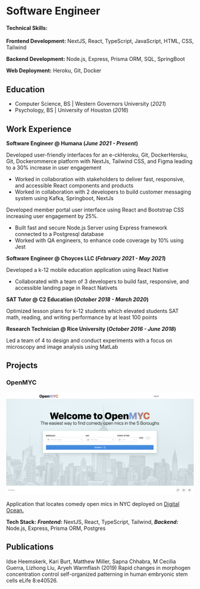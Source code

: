 # Software Engineer

#### Technical Skills:

**Frontend Development:** NextJS, React, TypeScript, JavaScript, HTML, CSS, Tailwind

**Backend Development:** Node.js, Express, Prisma ORM, SQL, SpringBoot

**Web Deployment:** Heroku, Git, Docker

## Education

- Computer Science, BS | Western Governors University (_2021_)
- Psychology, BS | University of Houston (_2016_)

## Work Experience

**Software Engineer @ Humana (_June 2021 - Present_)**

Developed user-friendly interfaces for an e-ckHeroku, Git, DockerHeroku, Git, Dockerommerce platform with NextJs, Tailwind
CSS, and Figma leading to a 30% increase in user engagement

- Worked in collaboration with stakeholders to deliver fast, responsive, and
  accessible React components and products
- Worked in collaboration with 2 developers to build customer messaging system
  using Kafka, Springboot, NextJs

Developed member portal user interface using React and Bootstrap CSS increasing user
engagement by 25%.

- Built fast and secure Node.js Server using Express framework connected to a
  Postgresql database
- Worked with QA engineers, to enhance code coverage by 10% using Jest

**Software Engineer @ Choyces LLC (_February 2021 - May 2021_)**

Developed a k-12 mobile education application using React Native

- Collaborated with a team of 3 developers to build fast, responsive, and
  accessible landing page in React Nativets

**SAT Tutor @ C2 Education (_October 2018 - March 2020_)**

Optimized lesson plans for k-12 students which elevated students SAT math, reading,
and writing performance by at least 100 points

**Research Technician @ Rice University (_October 2016 - June 2018_)**

Led a team of 4 to design and conduct experiments with a focus on microscopy and
image analysis using MatLab

## Projects

### OpenMYC

![Open MYC](/assets/img/OpenMYC.png)

Application that locates comedy open mics in NYC deployed on [Digital Ocean.](https://jellyfish-app-7sddg.ondigitalocean.app/)

**Tech Stack:**
**_Frontend:_** NextJS, React, TypeScript, Tailwind,
**_Backend:_** Node.js, Express, Prisma ORM, Postgres

## Publications

Idse Heemskerk, Kari Burt, Matthew Miller, Sapna Chhabra, M Cecilia Guerra, Lizhong Liu, Aryeh Warmflash (2019) Rapid changes in morphogen concentration control self-organized patterning in human embryonic stem cells eLife 8:e40526.
